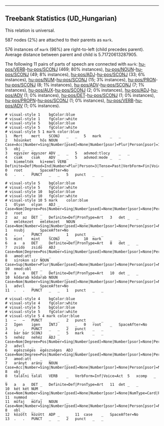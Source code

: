 

--------------------------------------------------------------------------------

## Treebank Statistics (UD_Hungarian)

This relation is universal.

587 nodes (2%) are attached to their parents as `mark`.

576 instances of `mark` (98%) are right-to-left (child precedes parent).
Average distance between parent and child is 5.71720613287905.

The following 11 pairs of parts of speech are connected with `mark`: [hu-pos/VERB]()-[hu-pos/SCONJ]() (469; 80% instances), [hu-pos/NOUN]()-[hu-pos/SCONJ]() (49; 8% instances), [hu-pos/ADJ]()-[hu-pos/SCONJ]() (33; 6% instances), [hu-pos/NUM]()-[hu-pos/SCONJ]() (15; 3% instances), [hu-pos/PRON]()-[hu-pos/SCONJ]() (8; 1% instances), [hu-pos/ADV]()-[hu-pos/SCONJ]() (7; 1% instances), [hu-pos/AUX]()-[hu-pos/SCONJ]() (2; 0% instances), [hu-pos/ADJ]()-[hu-pos/ADV]() (1; 0% instances), [hu-pos/DET]()-[hu-pos/SCONJ]() (1; 0% instances), [hu-pos/PROPN]()-[hu-pos/SCONJ]() (1; 0% instances), [hu-pos/VERB]()-[hu-pos/ADV]() (1; 0% instances).


~~~ conllu
# visual-style 1	bgColor:blue
# visual-style 1	fgColor:white
# visual-style 5	bgColor:blue
# visual-style 5	fgColor:white
# visual-style 5 1 mark	color:blue
1	Mert	mert	SCONJ	_	_	5	mark	_	_
2	hősünket	hős	NOUN	_	Case=Acc|Number=Sing|Number[psed]=None|Number[psor]=Plur|Person[psor]=1	5	obj	_	_
3	egyszer	egyszer	ADV	_	_	5	advmod:tlocy	_	_
4	csak	csak	ADV	_	_	5	advmod:mode	_	_
5	kiemelték	ki+emel	VERB	_	Definite=Def|Mood=Ind|Number=Plur|Person=3|Tense=Past|VerbForm=Fin|Voice=Act	0	root	_	SpaceAfter=No
6	.	.	PUNCT	_	_	5	punct	_	_

~~~


~~~ conllu
# visual-style 5	bgColor:blue
# visual-style 5	fgColor:white
# visual-style 10	bgColor:blue
# visual-style 10	fgColor:white
# visual-style 10 5 mark	color:blue
1	Olyan	olyan	ADJ	_	Case=Nom|Degree=Pos|Number=Sing|Number[psed]=None|Number[psor]=None|Person[psor]=None	0	root	_	_
2	az	az	DET	_	Definite=Def|PronType=Art	3	det	_	_
3	emlékezet	emlékezet	NOUN	_	Case=Nom|Number=Sing|Number[psed]=None|Number[psor]=None|Person[psor]=None	1	nsubj	_	SpaceAfter=No
4	,	,	PUNCT	_	_	1	punct	_	_
5	mint	mint	SCONJ	_	_	10	mark	_	_
6	a	a	DET	_	Definite=Def|PronType=Art	8	det	_	_
7	zsidó	zsidó	ADJ	_	Case=Nom|Degree=Pos|Number=Sing|Number[psed]=None|Number[psor]=None|Person[psor]=None	8	amod:att	_	_
8	sírokon	sír	NOUN	_	Case=Sup|Number=Plur|Number[psed]=None|Number[psor]=None|Person[psor]=None	10	nmod:obl	_	_
9	a	a	DET	_	Definite=Def|PronType=Art	10	det	_	_
10	kődarab	kődarab	NOUN	_	Case=Nom|Number=Sing|Number[psed]=None|Number[psor]=None|Person[psor]=None	1	advcl	_	SpaceAfter=No
11	.	.	PUNCT	_	_	1	punct	_	_

~~~


~~~ conllu
# visual-style 4	bgColor:blue
# visual-style 4	fgColor:white
# visual-style 5	bgColor:blue
# visual-style 5	fgColor:white
# visual-style 5 4 mark	color:blue
1	—	—	PUNCT	_	_	2	punct	_	_
2	Igen	igen	INTJ	_	_	0	root	_	SpaceAfter=No
3	,	,	PUNCT	_	_	2	punct	_	_
4	bár	bár	SCONJ	_	_	5	mark	_	_
5	nehéz	nehéz	ADJ	_	Case=Nom|Degree=Pos|Number=Sing|Number[psed]=None|Number[psor]=None|Person[psor]=None	2	advcl	_	_
6	egészséges	egészséges	ADJ	_	Case=Nom|Degree=Pos|Number=Sing|Number[psed]=None|Number[psor]=None|Person[psor]=None	7	amod:att	_	_
7	arányt	arány	NOUN	_	Case=Acc|Number=Sing|Number[psed]=None|Number[psor]=None|Person[psor]=None	8	obj	_	_
8	találni	talál	VERB	_	VerbForm=Inf|Voice=Act	5	xcomp	_	_
9	a	a	DET	_	Definite=Def|PronType=Art	11	det	_	_
10	két	két	NUM	_	Case=Nom|Number=Sing|Number[psed]=None|Number[psor]=None|NumType=Card|Person[psor]=None	11	nummod	_	_
11	műfaj	műfaj	NOUN	_	Case=Nom|Number=Sing|Number[psed]=None|Number[psor]=None|Person[psor]=None	8	obl	_	_
12	között	között	ADP	_	_	11	case	_	SpaceAfter=No
13	.	.	PUNCT	_	_	2	punct	_	_

~~~


